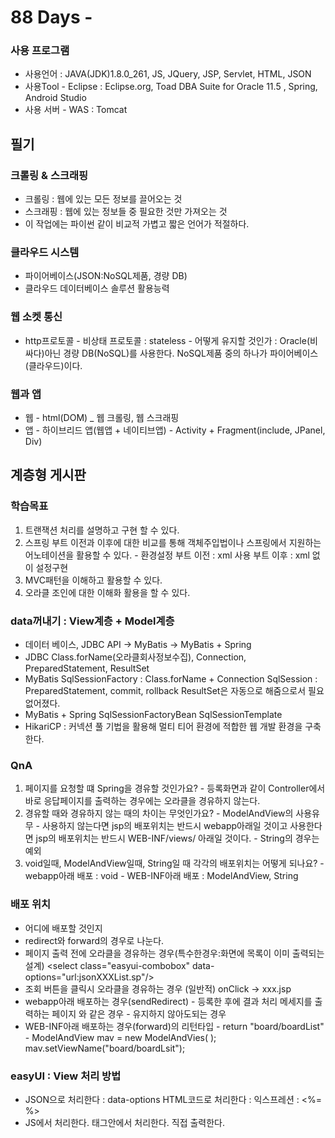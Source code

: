 # 88 Days -

### 사용 프로그램

* 사용언어 : JAVA\(JDK\)1.8.0\_261, JS, JQuery, JSP, Servlet, HTML, JSON
* 사용Tool  - Eclipse : Eclipse.org, Toad DBA Suite for Oracle 11.5 , Spring, Android Studio
* 사용 서버 - WAS : Tomcat

## 필기

### 크롤링 & 스크래핑

* 크롤링 : 웹에 있는 모든 정보를 끌어오는 것
* 스크래핑 : 웹에 있는 정보들 중 필요한 것만 가져오는 것
* 이 작업에는 파이썬 같이 비교적 가볍고 짧은 언어가 적절하다.

### 클라우드 시스템

* 파이어베이스\(JSON:NoSQL제품, 경량 DB\) 
* 클라우드 데이터베이스 솔루션 활용능력

### 웹 소켓 통신

* http프로토콜 - 비상태 프로토콜 : stateless - 어떻게 유지할 것인가 : Oracle\(비싸다\)아닌 경량 DB\(NoSQL\)를 사용한다.   NoSQL제품 중의 하나가 파이어베이스\(클라우드\)이다.

### 웹과 앱

* 웹 - html\(DOM\) \_ 웹 크롤링, 웹 스크래핑
* 앱 - 하이브리드 앱\(웹앱 + 네이티브앱\) - Activity + Fragment\(include, JPanel, Div\)

## 계층형 게시판

### 학습목표

1. 트랜잭션 처리를 설명하고 구현 할 수 있다.
2. 스프링 부트 이전과 이후에 대한 비교를 통해  객체주입법이나 스프링에서 지원하는 어노테이션을 활용할 수 있다. - 환경설정   부트 이전 : xml 사용   부트 이후 : xml 없이 설정구현
3. MVC패턴을 이해하고 활용할 수 있다.
4. 오라클 조인에 대한 이해화 활용을 할 수 있다.

### data꺼내기 : View계층 + Model계층

* 데이터 베이스, JDBC API -&gt; MyBatis -&gt; MyBatis + Spring
* JDBC Class.forName\(오라클회사정보수집\), Connection, PreparedStatement, ResultSet
* MyBatis SqlSessionFactory : Class.forName + Connection SqlSession : PreparedStatement, commit, rollback ResultSet은 자동으로 해줌으로서 필요 없어졌다.
* MyBatis + Spring SqlSessionFactoryBean SqlSessionTemplate
* HikariCP : 커넥션 풀 기법을 활용해 멀티 티어 환경에 적합한 웹 개발 환경을 구축한다.

### QnA

1. 페이지를 요청할 떄 Spring을 경유할 것인가요? - 등록화면과 같이 Controller에서 바로 응답페이지를 출력하는 경우에는 오라클을 경유하지 않는다.
2. 경유할 때와 경유하지 않는 때의 차이는 무엇인가요? - ModelAndView의 사용유무 - 사용하지 않는다면 jsp의 배포위치는 반드시 webapp아래일 것이고   사용한다면 jsp의 배포위치는 반드시 WEB-INF/views/ 아래일 것이다. - String의 경우는 예외
3. void일때, ModelAndView일때, String일 때 각각의 배포위치는 어떻게 되나요? - webapp아래 배포 : void - WEB-INF아래 배포 : ModelAndView, String

### 배포 위치

* 어디에 배포할 것인지 
* redirect와 forward의 경우로 나눈다.
* 페이지 출력 전에 오라클을 경유하는 경우\(특수한경우:화면에 목록이 이미 출력되는 설계\) &lt;select class="easyui-combobox" data-options="url:jsonXXXList.sp"/&gt;
* 조회 버튼을 클릭시 오라클을 경유하는 경우 \(일반적\) onClick -&gt; xxx.jsp
* webapp아래 배포하는 경우\(sendRedirect\) - 등록한 후에 결과 처리 메세지를 출력하는 페이지 와 같은 경우 - 유지하지 않아도되는 경우
* WEB-INF아래 배포하는 경우\(forward\)의 리턴타입 - return "board/boardList" - ModelAndView mav = new ModelAndVies\( \);   mav.setViewName\("board/boardLsit"\);

### easyUI : View 처리 방법 

* JSON으로 처리한다 : data-options HTML코드로 처리한다 : 익스프레션 : &lt;%= %&gt;
* JS에서 처리한다. 태그안에서 처리한다. 직접 출력한다.



